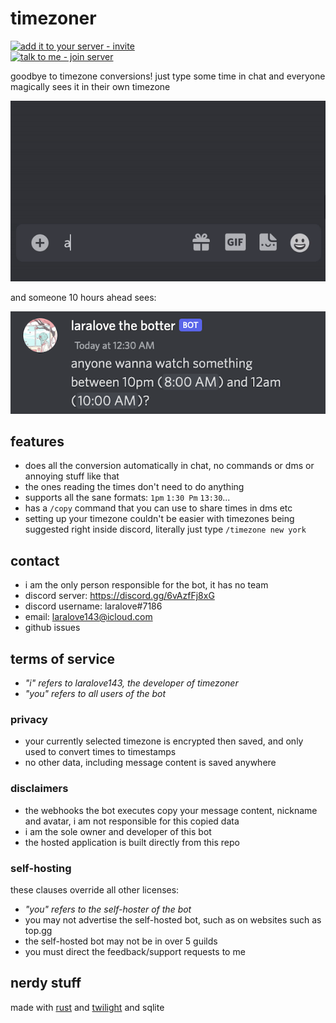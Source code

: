 # timezoner

[![add it to your server - invite](https://img.shields.io/badge/add_it_to_your_server-invite-5865F2?style=for-the-badge&logo=discord&logoColor=white)](https://discord.com/api/oauth2/authorize?client_id=909820903574106203&permissions=536880128&scope=bot%20applications.commands)  
[![talk to me - join server](https://img.shields.io/badge/talk_to_me-join-5865F2?style=for-the-badge&logo=discord&logoColor=white)](https://discord.gg/6vAzfFj8xG)

goodbye to timezone conversions! just type some time in chat and everyone magically sees it in their own timezone

![example](example.gif)

and someone 10 hours ahead sees:

![example](example.png)

## features

- does all the conversion automatically in chat, no commands or dms or annoying stuff like that
- the ones reading the times don't need to do anything
- supports all the sane formats: `1pm` `1:30 Pm` `13:30`...
- has a `/copy` command that you can use to share times in dms etc
- setting up your timezone couldn't be easier with timezones being suggested right inside discord, literally just type `/timezone new york`

## contact

- i am the only person responsible for the bot, it has no team
- discord server: https://discord.gg/6vAzfFj8xG
- discord username: laralove#7186
- email: laralove143@icloud.com
- github issues

## terms of service
- *"i" refers to laralove143, the developer of timezoner*
- *"you" refers to all users of the bot*
### privacy
- your currently selected timezone is encrypted then saved, and only used to convert times to timestamps
- no other data, including message content is saved anywhere
### disclaimers
- the webhooks the bot executes copy your message content, nickname and avatar, i am not responsible for this copied data
- i am the sole owner and developer of this bot
- the hosted application is built directly from this repo
### self-hosting
these clauses override all other licenses:
- *"you" refers to the self-hoster of the bot*
- you may not advertise the self-hosted bot, such as on websites such as top.gg
- the self-hosted bot may not be in over 5 guilds
- you must direct the feedback/support requests to me

## nerdy stuff

made with [rust](https://www.rust-lang.org) and [twilight](https://github.com/twilight-rs/twilight) and sqlite

